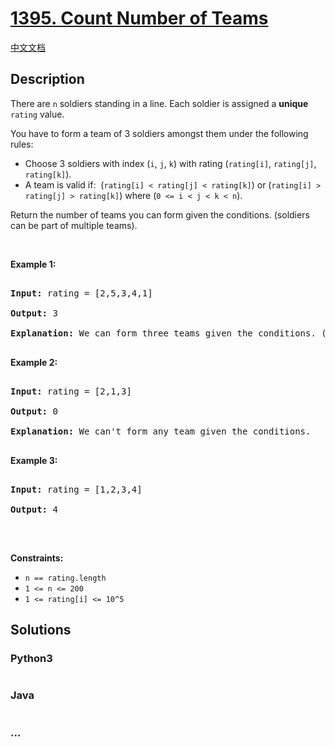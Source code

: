 # [1395. Count Number of Teams](https://leetcode.com/problems/count-number-of-teams)

[中文文档](/solution/1300-1399/1395.Count%20Number%20of%20Teams/README.md)

## Description

<p>There are&nbsp;<code>n</code>&nbsp;soldiers standing in a line. Each soldier is assigned a <strong>unique</strong> <code>rating</code> value.</p>

<p>You have to form a team of 3 soldiers&nbsp;amongst them under the following rules:</p>

<ul>
    <li>Choose 3 soldiers with index (<code>i</code>, <code>j</code>, <code>k</code>) with&nbsp;rating (<code>rating[i]</code>, <code>rating[j]</code>, <code>rating[k]</code>).</li>
    <li>A team is valid if:&nbsp; (<code>rating[i] &lt; rating[j] &lt; rating[k]</code>) or (<code>rating[i] &gt; rating[j] &gt; rating[k]</code>) where (<code>0&nbsp;&lt;= i &lt;&nbsp;j &lt;&nbsp;k &lt;&nbsp;n</code>).</li>
</ul>

<p>Return the number of teams you can form given the conditions. (soldiers can be part of multiple teams).</p>

<p>&nbsp;</p>

<p><strong>Example 1:</strong></p>

<pre>

<strong>Input:</strong> rating = [2,5,3,4,1]

<strong>Output:</strong> 3

<strong>Explanation:</strong> We can form three teams given the conditions. (2,3,4), (5,4,1), (5,3,1). 

</pre>

<p><strong>Example 2:</strong></p>

<pre>

<strong>Input:</strong> rating = [2,1,3]

<strong>Output:</strong> 0

<strong>Explanation:</strong> We can&#39;t form any team given the conditions.

</pre>

<p><strong>Example 3:</strong></p>

<pre>

<strong>Input:</strong> rating = [1,2,3,4]

<strong>Output:</strong> 4

</pre>

<p>&nbsp;</p>

<p><strong>Constraints:</strong></p>

<ul>
    <li><code>n == rating.length</code></li>
    <li><code>1 &lt;= n &lt;= 200</code></li>
    <li><code>1 &lt;= rating[i] &lt;= 10^5</code></li>
</ul>

## Solutions

<!-- tabs:start -->

### **Python3**

```python

```

### **Java**

```java

```

### **...**

```

```

<!-- tabs:end -->
